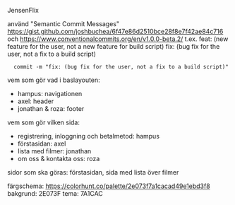JensenFlix

använd "Semantic Commit Messages"
https://gist.github.com/joshbuchea/6f47e86d2510bce28f8e7f42ae84c716 och https://www.conventionalcommits.org/en/v1.0.0-beta.2/ 
t.ex. feat: (new feature for the user, not a new feature for build script)
      fix: (bug fix for the user, not a fix to a build script)

      commit -m "fix: (bug fix for the user, not a fix to a build script)"

vem som gör vad i baslayouten:
- hampus: navigationen
- axel: header
- jonathan & roza: footer

vem som gör vilken sida: 
- registrering, inloggning och betalmetod: hampus
- förstasidan: axel
- lista med filmer: jonathan
- om oss & kontakta oss: roza

sidor som ska göras: förstasidan, sida med lista över filmer

färgschema: https://colorhunt.co/palette/2e073f7a1cacad49e1ebd3f8
bakgrund: 2E073F
tema: 7A1CAC
